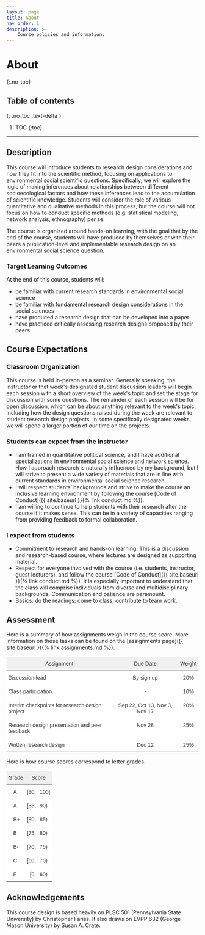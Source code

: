 ```yaml
---
layout: page
title: About
nav_order: 1
description: >-
    Course policies and information.
---
```


# About
{:.no_toc}

## Table of contents
{: .no_toc .text-delta }

1. TOC
{:toc}

---

## Description
This course will introduce students to research design considerations and how they fit into the scientific method, focusing on applications to environmental social scientific questions. Specifically, we will explore the logic of making inferences about relationships between different socioecological factors and how these inferences lead to the accumulation of scientific knowledge. Students will consider the role of various quantitative and qualitative methods in this process, but the course will not focus on how to conduct specific methods (e.g. statistical modeling, network analysis, ethnography) per se.

The course is organized around hands-on learning, with the goal that by the end of the course, students will have produced by themselves or with their peers a publication-level and implementable research design on an environmental social science question.

### Target Learning Outcomes
At the end of this course, students will:
- be familiar with current research standards in environmental social science
- be familiar with fundamental research design considerations in the social sciences
- have produced a research design that can be developed into a paper
- have practiced critically assessing research designs proposed by their peers

## Course Expectations

### Classroom Organization
This course is held in-person as a seminar. Generally speaking, the instructor or that week's designated student discussion leaders will begin each session with a short overview of the week's topic and set the stage for discussion with some questions. The remainder of each session will be for open discussion, which can be about anything relevant to the week's topic, including how the design questions raised during the week are relevant to student research design projects. In some specifically designated weeks, we will spend a larger portion of our time on the projects. 

### Students can expect from the instructor
- I am trained in quantitative political science, and I have additional specializations in environmental social science and network science. How I approach research is naturally influenced by my background, but I will strive to present a wide variety of materials that are in line with current standards in environmental social science research.
- I will respect students’ backgrounds and strive to make the course an inclusive learning environment by following the course [Code of Conduct]({{ site.baseurl }}{% link conduct.md %}).
- I am willing to continue to help students with their research after the course if it makes sense. This can be in a variety of capacities ranging from providing feedback to formal collaboration.

### I expect from students
- Commitment to research and hands-on learning. This is a discussion and research-based course, where lectures are designed as supporting material.
- Respect for everyone involved with the course (i.e. students, instructor, guest lecturers), and follow the course [Code of Conduct]({{ site.baseurl }}{% link conduct.md %}). It is especially important to understand that the class will comprise individuals from diverse and multidisciplinary backgrounds. Communication and patience are paramount.
- Basics: do the readings; come to class; contribute to team work.

## Assessment

Here is a summary of how assignments weigh in the course score. More information on these tasks can be found on the [assignments page]({{ site.baseurl }}{% link assignments.md %}).

<style type="text/css">
.tg  {border:none;border-collapse:collapse;border-color:#ccc;border-spacing:0;}
.tg td{background-color:#fff;border-color:#ccc;border-style:solid;border-width:0px;color:#333;
  font-family:Arial, sans-serif;font-size:14px;overflow:hidden;padding:10px 5px;word-break:normal;}
.tg th{background-color:#f0f0f0;border-color:#ccc;border-style:solid;border-width:0px;color:#333;
  font-family:Arial, sans-serif;font-size:14px;font-weight:normal;overflow:hidden;padding:10px 5px;word-break:normal;}
.tg .tg-c3ow{border-color:inherit;text-align:center;vertical-align:top}
.tg .tg-0pky{border-color:inherit;text-align:left;vertical-align:top}
.tg .tg-dvpl{border-color:inherit;text-align:right;vertical-align:top}
</style>
<table class="tg">
<thead>
  <tr>
    <th class="tg-c3ow">Assignment</th>
    <th class="tg-c3ow">Due Date</th>
    <th class="tg-c3ow">Weight</th>
  </tr>
</thead>
<tbody>
  <tr>
    <td class="tg-0pky">Discussion-lead</td>
    <td class="tg-c3ow">By sign up</td>
    <td class="tg-c3ow">20%</td>
  </tr>
  <tr>
    <td class="tg-0pky">Class participation</td>
    <td class="tg-c3ow">-</td>
    <td class="tg-c3ow">10%</td>
  </tr>
  <tr>
    <td class="tg-0pky">Interim checkpoints for research design project</td>
    <td class="tg-c3ow">Sep 22, Oct 13, Nov 3, Nov 17</td>
    <td class="tg-c3ow">20%</td>
  </tr>
  <tr>
    <td class="tg-0pky">Research design presentation and peer feedback</td>
    <td class="tg-c3ow">Nov 28</td>
    <td class="tg-c3ow">25%</td>
  </tr>
  <tr>
    <td class="tg-0pky">Written research design</td>
    <td class="tg-c3ow">Dec 12</td>
    <td class="tg-c3ow">25%</td>
  </tr>
</tbody>
</table>

Here is how course scores correspond to letter grades.
<style type="text/css">
.tg  {border:none;border-collapse:collapse;border-color:#ccc;border-spacing:0;}
.tg td{background-color:#fff;border-color:#ccc;border-style:solid;border-width:0px;color:#333;
  font-family:Arial, sans-serif;font-size:14px;overflow:hidden;padding:10px 5px;word-break:normal;}
.tg th{background-color:#f0f0f0;border-color:#ccc;border-style:solid;border-width:0px;color:#333;
  font-family:Arial, sans-serif;font-size:14px;font-weight:normal;overflow:hidden;padding:10px 5px;word-break:normal;}
.tg .tg-3z1b{border-color:#000000;text-align:right;vertical-align:top}
.tg .tg-wp8o{border-color:#000000;text-align:center;vertical-align:top}
.tg .tg-73oq{border-color:#000000;text-align:left;vertical-align:top}
.tg .tg-0lax{text-align:left;vertical-align:top}
</style>
<table class="tg">
<thead>
  <tr>
    <th class="tg-wp8o" colspan="2">Grade</th>
    <th class="tg-wp8o" colspan="2">Score</th>
  </tr>
</thead>
<tbody>
  <tr>
    <td class="tg-73oq"></td>
    <td class="tg-73oq">A</td>
    <td class="tg-3z1b">[90,</td>
    <td class="tg-0lax">100]</td>
  </tr>
  <tr>
    <td class="tg-73oq"></td>
    <td class="tg-73oq">A-</td>
    <td class="tg-3z1b">[85,</td>
    <td class="tg-0lax">90)</td>
  </tr>
  <tr>
    <td class="tg-73oq"></td>
    <td class="tg-73oq">B+</td>
    <td class="tg-3z1b">[80,</td>
    <td class="tg-0lax">85)</td>
  </tr>
  <tr>
    <td class="tg-73oq"></td>
    <td class="tg-73oq">B</td>
    <td class="tg-3z1b">[75,</td>
    <td class="tg-0lax">80)</td>
  </tr>
  <tr>
    <td class="tg-73oq"></td>
    <td class="tg-73oq">B-</td>
    <td class="tg-3z1b">[70,</td>
    <td class="tg-0lax">75)</td>
  </tr>
  <tr>
    <td class="tg-73oq"></td>
    <td class="tg-73oq">C</td>
    <td class="tg-3z1b">[60,</td>
    <td class="tg-0lax">70)</td>
  </tr>
  <tr>
    <td class="tg-73oq"></td>
    <td class="tg-73oq">F</td>
    <td class="tg-3z1b">[0,</td>
    <td class="tg-0lax">60)</td>
  </tr>
</tbody>
</table>

## Acknowledgements
This course design is based heavily on PLSC 501 (Pennsylvania State University) by Christopher Fariss. It also draws on EVPP 632 (George Mason University) by Susan A. Crate.